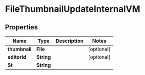 

# FileThumbnailUpdateInternalVM


## Properties

| Name | Type | Description | Notes |
|------------ | ------------- | ------------- | -------------|
|**thumbnail** | **File** |  |  [optional] |
|**editorId** | **String** |  |  [optional] |
|**$t** | **String** |  |  |



